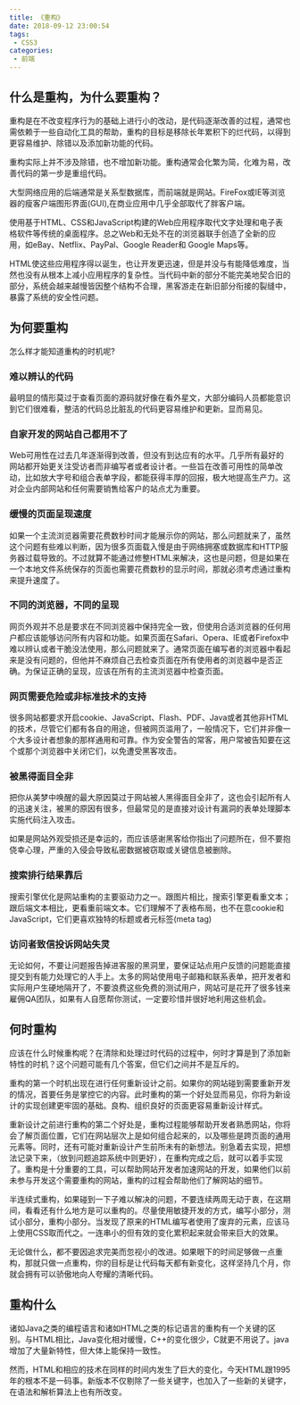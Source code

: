 ```yaml
---
title: 《重构》
date: 2018-09-12 23:00:54
tags:
 - CSS3 
categories:
 - 前端
---
```


## 什么是重构，为什么要重构？

重构是在不改变程序行为的基础上进行小的改动，是代码逐渐改善的过程，通常也需依赖于一些自动化工具的帮助，重构的目标是移除长年累积下的烂代码，以得到更容易维护、除错以及添加新功能的代码。

重构实际上并不涉及除错，也不增加新功能。重构通常会化繁为简，化难为易，改善代码的第一步是重组代码。

大型网络应用的后端通常是关系型数据库，而前端就是网站。FireFox或IE等浏览器的瘦客户端图形界面(GUI),在商业应用中几乎全部取代了胖客户端。

使用基于HTML、CSS和JavaScript构建的Web应用程序取代文字处理和电子表格软件等传统的桌面程序。总之Web和无处不在的浏览器联手创造了全新的应用，如eBay、Netflix、PayPal、Google Reader和 Google Maps等。

HTML使这些应用程序得以诞生，也让开发更迅速，但是并没与有能降低难度，当然也没有从根本上减小应用程序的复杂性。当代码中新的部分不能完美地契合旧的部分，系统会越来越慢皆因整个结构不合理，黑客游走在新旧部分衔接的裂缝中，暴露了系统的安全性问题。

##		为何要重构

怎么样才能知道重构的时机呢?

###	难以辨认的代码

最明显的情形莫过于查看页面的源码就好像在看外星文，大部分编码人员都能意识到它们很难看，整洁的代码总比脏乱的代码更容易维护和更新。显而易见。

###	自家开发的网站自己都用不了

Web可用性在过去几年逐渐得到改善，但没有到达应有的水平。几乎所有最好的网站都开始更关注受访者而非编写者或者设计者。一些旨在改善可用性的简单改动，比如放大字号和组合表单字段，都能获得丰厚的回报，极大地提高生产力。这对企业内部网站和任何需要销售给客户的站点尤为重要。

###	缓慢的页面呈现速度

如果一个主流浏览器需要花费数秒时间才能展示你的网站，那么问题就来了，虽然这个问题有些难以判断，因为很多页面载入慢是由于网络拥塞或数据库和HTTP服务器过载导致的。不过就算不能通过修整HTML来解决，这也是问题，但是如果在一个本地文件系统保存的页面也需要花费数秒的显示时间，那就必须考虑通过重构来提升速度了。

### 不同的浏览器，不同的呈现

网页外观并不总是要求在不同浏览器中保持完全一致，但使用合适浏览器的任何用户都应该能够访问所有内容和功能。如果页面在Safari、Opera、IE或者Firefox中难以辨认或者干脆没法使用，那么问题就来了。通常页面在编写者的浏览器中看起来是没有问题的，但他并不麻烦自己去检查页面在所有使用者的浏览器中是否正确。为保证正确的呈现，应该在所有的主流浏览器中检查页面。

###	网页需要危险或非标准技术的支持

很多网站都要求开启cookie、JavaScript、Flash、PDF、Java或者其他非HTML的技术，尽管它们都有各自的用途，但被网页滥用了，一般情况下，它们并非像一个大多设计者想象的那样通用和可靠。作为安全警告的常客，用户常被告知要在这个或那个浏览器中关闭它们，以免遭受黑客攻击。

###	被黑得面目全非

把你从美梦中唤醒的最大原因莫过于网站被人黑得面目全非了，这也会引起所有人的迅速关注，被黑的原因有很多，但最常见的是直接对设计有漏洞的表单处理脚本实施代码注入攻击。

如果是网站外观受损还是幸运的，而应该感谢黑客给你指出了问题所在，但不要抱侥幸心理，严重的入侵会导致私密数据被窃取或关键信息被删除。

###	搜索排行结果靠后

搜索引擎优化是网站重构的主要驱动力之一。跟图片相比，搜索引擎更看重文本；跟后端文本相比，更看重前端文本。它们理解不了表格布局，也不在意cookie和JavaScript，它们更喜欢独特的标题或者元标签(meta tag)

### 访问者致信投诉网站失灵

无论如何，不要让问题报告掉进客服的黑洞里，要保证站点用户反馈的问题能直接提交到有能力处理它的人手上。太多的网站使用电子邮箱和联系表单，把开发者和实际用户生硬地隔开了，不要浪费这些免费的测试用户，网站可是花开了很多钱来雇佣QA团队，如果有人自愿帮你测试，一定要珍惜并很好地利用这些机会。


##	何时重构

应该在什么时候重构呢？在清除和处理过时代码的过程中，何时才算是到了添加新特性的时机？这个问题可能有几个答案，但它们之间并不是互斥的。

重构的第一个时机出现在进行任何重新设计之前。如果你的网站碰到需要重新开发的情况，首要任务是掌控它的内容。此时重构的第一个好处显而易见，你将为新设计的实现创建更牢固的基础。良构、组织良好的页面更容易重新设计样式。

重新设计之前进行重构的第二个好处是，重构过程能够帮助开发者熟悉网站，你将会了解页面位置，它们在网站层次上是如何组合起来的，以及哪些是跨页面的通用元素等。同时，还有可能对重新设计产生前所未有的新想法。别急着去实现，把想法记录下来，（放到问题追踪系统中则更好），在重构完成之后，就可以着手实现了。重构是十分重要的工具，可以帮助网站开发者加速网站的开发，如果他们以前未参与开发这个需要重构的网站，重构的过程会帮助他们了解网站的细节。

半连续式重构，如果碰到一下子难以解决的问题，不要连续两周无动于衷，在这期间，看看还有什么地方是可以重构的。尽量使用敏捷开发的方式，编写小部分，测试小部分，重构小部分。当发现了原来的HTML编写者使用了废弃的元素，应该马上使用CSS取而代之。一连串小的但有效的变化累积起来就会带来巨大的效果。

无论做什么，都不要因追求完美而忽视小的改进。如果眼下的时间足够做一点重构，那就只做一点重构，你的目标是让代码每天都有新变化，这样坚持几个月，你就会拥有可以骄傲地向人夸耀的清晰代码。


##	重构什么

诸如Java之类的编程语言和诸如HTML之类的标记语言的重构有一个关键的区别。与HTML相比，Java变化相对缓慢，C++的变化很少，C就更不用说了。java增加了大量新特性，但大体上能保持一致性。

然而，HTML和相应的技术在同样的时间内发生了巨大的变化，今天HTML跟1995年的根本不是一码事。新版本不仅剔除了一些关键字，也加入了一些新的关键字，在语法和解析算法上也有所改变。